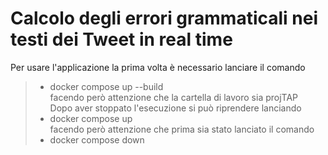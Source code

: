# Calcolo degli errori grammaticali nei testi dei Tweet in real time
 
Per usare l'applicazione la prima volta è necessario lanciare il comando <br>
>- docker compose up --build <br>
facendo però attenzione che la cartella di lavoro sia projTAP <br>
Dopo aver stoppato l'esecuzione si può riprendere lanciando <br>
>- docker compose up  <br>
facendo però attenzione che prima sia stato lanciato il comando <br>
>- docker compose down <br>
